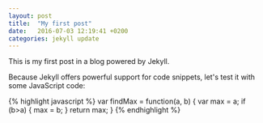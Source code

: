 ```yaml
---
layout: post
title:  "My first post"
date:   2016-07-03 12:19:41 +0200
categories: jekyll update
---
```

This is my first post in a blog powered by Jekyll.

Because Jekyll offers powerful support for code snippets, let's test it with some JavaScript code:

{% highlight javascript %}
var findMax = function(a, b) {
  var max = a;
  if (b>a) {
    max = b;
  }
  return max;
}
{% endhighlight %}

